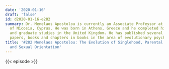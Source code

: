 ```yaml
---
date: '2020-01-16'
draft: 'false'
id: d2020-01-16-e282
summary: Dr. Menelaos Apostolou is currently an Associate Professor at the University
  of Nicosia, Cyprus. He was born in Athens, Greece and he completed his post-graduate
  and graduate studies in the United Kingdom. He has published several peer-reviewed
  papers, books and chapters in books in the area of evolutionary psychology.
title: '#282 Menelaos Apostolou: The Evolution of Singlehood, Parental Mate Choice,
  and Sexual Orientation'
---
```

{{< episode >}}
